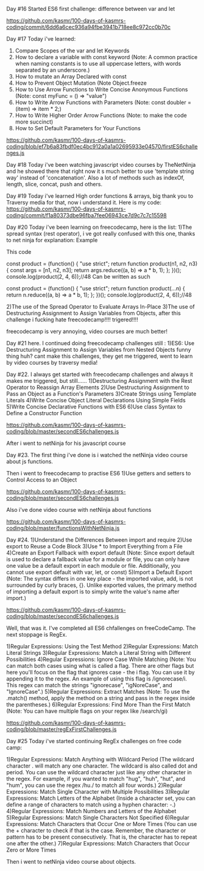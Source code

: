 Day #16
Started ES6 first challenge: difference between var and let

https://github.com/kasmr/100-days-of-kasmrs-coding/commit/6dd6a6cec936a94fbe3941b718ee8c972cc0b70c

Day #17 Today i've learned:
1) Compare Scopes of the var and let Keywords
2) How to declare a variable with const keyword (Note: A common practice when naming constants is to use all uppercase letters, with words separated by an underscore.)
3) How to mutate an Array Declared with const
4) How to Prevent Object Mutation (Note Object.freeze
5) How to Use Arrow Functions to Write Concise Anonymous Functions (Note: const myFunc = () => "value")
6) How to Write Arrow Functions with Parameters (Note: const doubler = (item) => item * 2;)
7) How to Write Higher Order Arrow Functions (Note: to make the code more succinct)
8) How to Set Default Parameters for Your Functions

https://github.com/kasmr/100-days-of-kasmrs-coding/blob/ef7b6a83fbdf0ec4bc912a0a1a02695933e04570/firstES6challenges.js

Day #18 
Today i've been watching javascript video courses by TheNetNinja and he showed there that right now it s much better to use 'template string way' instead of 'concatenation'.
Also a lot of methods such as indexOf, length, slice, concat, push and others. 

Day #19
Today i've learned High order functions & arrays, big thank you to Traversy media for that, now i understand it. Here is my code: 
https://github.com/kasmr/100-days-of-kasmrs-coding/commit/f1a80373dbe96fba7fee06943ce7d9c7c7c15598

Day #20 
Today i've been learning on freecodecamp, here is the list:
1)The spread syntax (rest operator), i ve got really confused with this one, thanks to net ninja for explanation: Example

This code

const product = (function() {
	"use strict";
	return function product(n1, n2, n3) {
		const args = [n1, n2, n3];
		return args.reduce((a, b) => a * b, 1);
	};
})();
console.log(product(2, 4, 6));//48
Can be written as such

const product = (function() {
	"use strict";
	return function product(...n) {		
		return n.reduce((a, b) => a * b, 1);
	};
})();
console.log(product(2, 4, 6));//48

2)The use  of the Spread Operator to Evaluate Arrays In-Place
3)The use  of Destructuring Assignment to Assign Variables from Objects, after this challenge i fucking hate freecodecamp!!!! trigered!!!!

freecodecamp is very annoying, video courses are much better!

Day #21 here. I continued doing freecodecamp challenges still : 
1)ES6: Use Destructuring Assignment to Assign Variables from Nested Objects
funny thing huh? cant make this challenges, they get me triggered, went to learn by video courses by traversy media!

Day #22. I always get started with freecodecamp challenges and always it makes me triggered, but still......
1)Destructuring Assignment with the Rest Operator to Reassign Array Elements
2)Use Destructuring Assignment to Pass an Object as a Function's Parameters
3)Create Strings using Template Literals
4)Write Concise Object Literal Declarations Using Simple Fields
5)Write Concise Declarative Functions with ES6
6)Use class Syntax to Define a Constructor Function

https://github.com/kasmr/100-days-of-kasmrs-coding/blob/master/secondES6challenges.js

After i went to netNinja for his javascript course 

Day #23. The first thing i've done is i watched the netNinja video course about js functions. 

Then i went to freecodecamp to practise ES6
1)Use getters and setters to Control Access to an Object

https://github.com/kasmr/100-days-of-kasmrs-coding/blob/master/secondES6challenges.js

Also  i've done video course with netNinja about functions 

https://github.com/kasmr/100-days-of-kasmrs-coding/blob/master/functionsWithNetNinja.js

Day #24.
1)Understand the Differences Between import and require
2)Use export to Reuse a Code Block
3)Use * to Import Everything from a File
4)Create an Export Fallback with export default (Note: Since export default is used to declare a fallback value for a module or file, you can only have one value be a default export in each module or file. Additionally, you cannot use export default with var, let, or const)
5)Import a Default Export (Note: The syntax differs in one key place - the imported value, add, is not surrounded by curly braces, {}. Unlike exported values, the primary method of importing a default export is to simply write the value's name after import.)

https://github.com/kasmr/100-days-of-kasmrs-coding/blob/master/secondES6challenges.js

Well, that was it. I've completed all ES6 chfallenges on freeCodeCamp. The next stoppage is RegEx. 

1)Regular Expressions: Using the Test Method
2)Regular Expressions: Match Literal Strings
3)Regular Expressions: Match a Literal String with Different Possibilities
4)Regular Expressions: Ignore Case While Matching (Note: You can match both cases using what is called a flag. There are other flags but here you'll focus on the flag that ignores case - the i flag. You can use it by appending it to the regex. An example of using this flag is /ignorecase/i. This regex can match the strings "ignorecase", "igNoreCase", and "IgnoreCase".)
5)Regular Expressions: Extract Matches (Note: To use the .match() method, apply the method on a string and pass in the regex inside the parentheses.)
6)Regular Expressions: Find More Than the First Match (Note: You can have multiple flags on your regex like /search/gi)

https://github.com/kasmr/100-days-of-kasmrs-coding/blob/master/regExFirstChallenges.js

Day #25
Today i've started continuing RegEx challenges on free code camp:

1)Regular Expressions: Match Anything with Wildcard Period (The wildcard character . will match any one character. The wildcard is also called dot and period. You can use the wildcard character just like any other character in the regex. For example, if you wanted to match "hug", "huh", "hut", and "hum", you can use the regex /hu./ to match all four words.)
2)Regular Expressions: Match Single Character with Multiple Possibilities
3)Regular Expressions: Match Letters of the Alphabet (Inside a character set, you can define a range of characters to match using a hyphen character: -.)
4)Regular Expressions: Match Numbers and Letters of the Alphabet
5)Regular Expressions: Match Single Characters Not Specified
6)Regular Expressions: Match Characters that Occur One or More Times (You can use the + character to check if that is the case. Remember, the character or pattern has to be present consecutively. That is, the character has to repeat one after the other.)
7)Regular Expressions: Match Characters that Occur Zero or More Times



Then i went to netNinja video course about objects.
